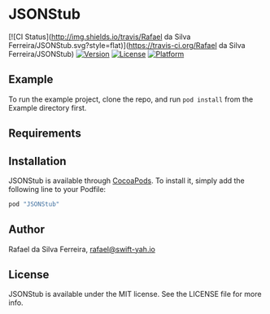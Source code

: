 # JSONStub

[![CI Status](http://img.shields.io/travis/Rafael da Silva Ferreira/JSONStub.svg?style=flat)](https://travis-ci.org/Rafael da Silva Ferreira/JSONStub)
[![Version](https://img.shields.io/cocoapods/v/JSONStub.svg?style=flat)](http://cocoapods.org/pods/JSONStub)
[![License](https://img.shields.io/cocoapods/l/JSONStub.svg?style=flat)](http://cocoapods.org/pods/JSONStub)
[![Platform](https://img.shields.io/cocoapods/p/JSONStub.svg?style=flat)](http://cocoapods.org/pods/JSONStub)

## Example

To run the example project, clone the repo, and run `pod install` from the Example directory first.

## Requirements

## Installation

JSONStub is available through [CocoaPods](http://cocoapods.org). To install
it, simply add the following line to your Podfile:

```ruby
pod "JSONStub"
```

## Author

Rafael da Silva Ferreira, rafael@swift-yah.io

## License

JSONStub is available under the MIT license. See the LICENSE file for more info.
